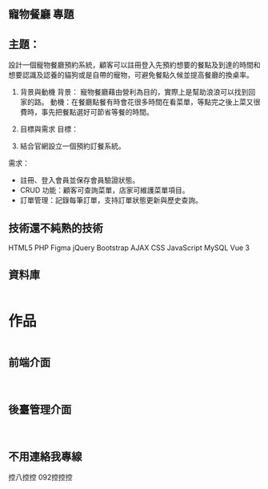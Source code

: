 <h2>寵物餐廳 專題</h2>


<h2>主題：</h2>
設計一個寵物餐廳預約系統，顧客可以註冊登入先預約想要的餐點及到達的時間和想要認識及認養的貓狗或是自帶的寵物，可避免餐點久候並提高餐廳的換桌率。


1. 背景與動機
背景： 寵物餐廳藉由營利為目的，實際上是幫助浪浪可以找到回家的路。
動機：在餐廳點餐有時會花很多時間在看菜單，等點完之後上菜又很費時，事先把餐點選好可節省等餐的時間。

2. 目標與需求
目標：
1. 結合官網設立一個預約訂餐系統。


需求：
- 註冊、登入會員並保存會員驗證狀態。
- CRUD 功能：顧客可查詢菜單，店家可維護菜單項目。
- 訂單管理：記錄每筆訂單，支持訂單狀態更新與歷史查詢。
  


<h2> 技術還不純熟的技術</h2> 

HTML5	PHP Figma  jQuery	 Bootstrap	AJAX	CSS	JavaScript  MySQL  Vue 3	
		
		
		

	
		
 <h2>資料庫</h2> 

 <img src="screencapture-192-168-10-103-phpMyAdmin-index-php-2025-04-10-14_41_53.png" alt="">
   
   <h1>作品</h1>
      <img src="screencapture-192-168-10-103-project-photo-php-2025-04-10-11_32_39.png" alt="">
   
 <h2>前端介面</h2>
   
   <img src="screencapture-192-168-10-103-project-photo-php-2025-04-10-11_32_39.png" alt="">

 <img src="screencapture-192-168-10-103-project-langlangdontcry-map-index-html-2025-04-10-11_39_49.png" alt="">

      
<img src="screencapture-192-168-10-103-project-langlangdontcry-map-index-html-2025-04-10-11_39_48.png" alt="">


   <img src="screencapture-192-168-10-103-project-langlangdontcry-map-index-html-2025-04-10-11_39_47.png" alt="">


<img src="screencapture-192-168-10-103-project-langlangdontcry-index-html-2025-04-10-11_36_08.png" alt="">

<img src="screencapture-192-168-10-103-project-try-talkroom-html-2025-04-10-11_35_24.png" alt="">

 <img src="screencapture-192-168-10-103-project-lottery-php-2025-04-10-11_34_45.png" alt="">

 <img src="screencapture-192-168-10-103-project-lottery-php-2025-04-10-11_34_23.png" alt="">


 <img src="screencapture-192-168-10-103-project-ranking-php-2025-04-10-11_33_42.png" alt="">

 <h2>後臺管理介面</h2>

<img src="screencapture-192-168-10-103-project-20250109-R-html-2025-04-10-13_53_25.png" alt="">

<img src="screencapture-192-168-10-103-project-langlangdontcry-member-control-panel-v1-html-2025-04-10-13_53_00.png" alt="">

 <img src="screencapture-192-168-10-103-grok-0319order-copy-2-html-2025-04-10-13_53_58.png" alt="">

 <img src="screencapture-192-168-10-103-grok-0319order-copy-2-html-2025-04-10-13_55_08.png" alt="">

 <img src="screencapture-192-168-10-103-grok-0319order-copy-2-html-2025-04-10-13_54_55.png" alt="">

 
  <h2>不用連絡我專線</h2> 控八控控 092控控控
  
 
      
